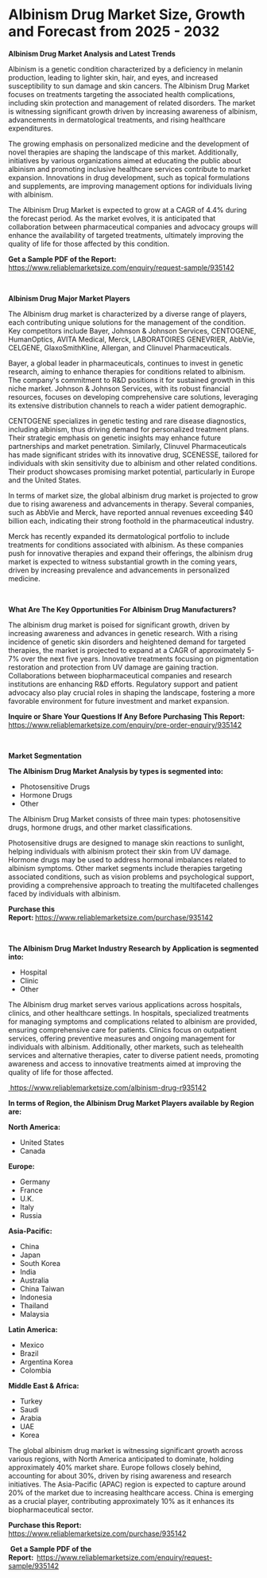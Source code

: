 <p><h1>Albinism Drug Market Size, Growth and Forecast from 2025 - 2032</h1></p><p><strong>Albinism Drug Market Analysis and Latest Trends</strong></p>
<p><p>Albinism is a genetic condition characterized by a deficiency in melanin production, leading to lighter skin, hair, and eyes, and increased susceptibility to sun damage and skin cancers. The Albinism Drug Market focuses on treatments targeting the associated health complications, including skin protection and management of related disorders. The market is witnessing significant growth driven by increasing awareness of albinism, advancements in dermatological treatments, and rising healthcare expenditures.</p><p>The growing emphasis on personalized medicine and the development of novel therapies are shaping the landscape of this market. Additionally, initiatives by various organizations aimed at educating the public about albinism and promoting inclusive healthcare services contribute to market expansion. Innovations in drug development, such as topical formulations and supplements, are improving management options for individuals living with albinism. </p><p>The Albinism Drug Market is expected to grow at a CAGR of 4.4% during the forecast period. As the market evolves, it is anticipated that collaboration between pharmaceutical companies and advocacy groups will enhance the availability of targeted treatments, ultimately improving the quality of life for those affected by this condition.</p></p>
<p><strong>Get a Sample PDF of the Report:&nbsp;</strong> <a href="https://www.reliablemarketsize.com/enquiry/request-sample/935142?utm_campaign=2475&utm_medium=2&utm_source=Github&utm_content=ia&utm_term=18042025&utm_id=albinism-drug">https://www.reliablemarketsize.com/enquiry/request-sample/935142</a></p>
<p>&nbsp;</p>
<p><strong>Albinism Drug Major Market Players</strong></p>
<p><p>The Albinism drug market is characterized by a diverse range of players, each contributing unique solutions for the management of the condition. Key competitors include Bayer, Johnson & Johnson Services, CENTOGENE, HumanOptics, AVITA Medical, Merck, LABORATOIRES GENEVRIER, AbbVie, CELGENE, GlaxoSmithKline, Allergan, and Clinuvel Pharmaceuticals.</p><p>Bayer, a global leader in pharmaceuticals, continues to invest in genetic research, aiming to enhance therapies for conditions related to albinism. The company's commitment to R&D positions it for sustained growth in this niche market. Johnson & Johnson Services, with its robust financial resources, focuses on developing comprehensive care solutions, leveraging its extensive distribution channels to reach a wider patient demographic. </p><p>CENTOGENE specializes in genetic testing and rare disease diagnostics, including albinism, thus driving demand for personalized treatment plans. Their strategic emphasis on genetic insights may enhance future partnerships and market penetration. Similarly, Clinuvel Pharmaceuticals has made significant strides with its innovative drug, SCENESSE, tailored for individuals with skin sensitivity due to albinism and other related conditions. Their product showcases promising market potential, particularly in Europe and the United States.</p><p>In terms of market size, the global albinism drug market is projected to grow due to rising awareness and advancements in therapy. Several companies, such as AbbVie and Merck, have reported annual revenues exceeding $40 billion each, indicating their strong foothold in the pharmaceutical industry.</p><p>Merck has recently expanded its dermatological portfolio to include treatments for conditions associated with albinism. As these companies push for innovative therapies and expand their offerings, the albinism drug market is expected to witness substantial growth in the coming years, driven by increasing prevalence and advancements in personalized medicine.</p></p>
<p>&nbsp;</p>
<p><strong>What Are The Key Opportunities For Albinism Drug Manufacturers?</strong></p>
<p><p>The albinism drug market is poised for significant growth, driven by increasing awareness and advances in genetic research. With a rising incidence of genetic skin disorders and heightened demand for targeted therapies, the market is projected to expand at a CAGR of approximately 5-7% over the next five years. Innovative treatments focusing on pigmentation restoration and protection from UV damage are gaining traction. Collaborations between biopharmaceutical companies and research institutions are enhancing R&D efforts. Regulatory support and patient advocacy also play crucial roles in shaping the landscape, fostering a more favorable environment for future investment and market expansion.</p></p>
<p><strong>Inquire or Share Your Questions If Any Before Purchasing This Report:</strong> <a href="https://www.reliablemarketsize.com/enquiry/pre-order-enquiry/935142?utm_campaign=2475&utm_medium=2&utm_source=Github&utm_content=ia&utm_term=18042025&utm_id=albinism-drug">https://www.reliablemarketsize.com/enquiry/pre-order-enquiry/935142</a></p>
<p>&nbsp;</p>
<p><strong>Market Segmentation</strong></p>
<p><strong>The Albinism Drug Market Analysis by types is segmented into:</strong></p>
<p><ul><li>Photosensitive Drugs</li><li>Hormone Drugs</li><li>Other</li></ul></p>
<p><p>The Albinism Drug Market consists of three main types: photosensitive drugs, hormone drugs, and other market classifications. </p><p>Photosensitive drugs are designed to manage skin reactions to sunlight, helping individuals with albinism protect their skin from UV damage. Hormone drugs may be used to address hormonal imbalances related to albinism symptoms. Other market segments include therapies targeting associated conditions, such as vision problems and psychological support, providing a comprehensive approach to treating the multifaceted challenges faced by individuals with albinism.</p></p>
<p><strong>Purchase this Report:&nbsp;</strong><a href="https://www.reliablemarketsize.com/purchase/935142?utm_campaign=2475&utm_medium=2&utm_source=Github&utm_content=ia&utm_term=18042025&utm_id=albinism-drug">https://www.reliablemarketsize.com/purchase/935142</a></p>
<p>&nbsp;</p>
<p><strong>The Albinism Drug Market Industry Research by Application is segmented into:</strong></p>
<p><ul><li>Hospital</li><li>Clinic</li><li>Other</li></ul></p>
<p><p>The Albinism drug market serves various applications across hospitals, clinics, and other healthcare settings. In hospitals, specialized treatments for managing symptoms and complications related to albinism are provided, ensuring comprehensive care for patients. Clinics focus on outpatient services, offering preventive measures and ongoing management for individuals with albinism. Additionally, other markets, such as telehealth services and alternative therapies, cater to diverse patient needs, promoting awareness and access to innovative treatments aimed at improving the quality of life for those affected.</p></p>
<p><a href="https://www.reliablemarketsize.com/albinism-drug-r935142?utm_campaign=2475&utm_medium=2&utm_source=Github&utm_content=ia&utm_term=18042025&utm_id=albinism-drug">&nbsp;https://www.reliablemarketsize.com/albinism-drug-r935142</a></p>
<p><strong>In terms of Region, the Albinism Drug Market Players available by Region are:</strong></p>
<p>
    <p> <strong> North America: </strong>
        <ul>
            <li>United States</li>
            <li>Canada</li>
        </ul>
        </p> 
    <p> <strong> Europe: </strong>
        <ul>
            <li>Germany</li>
            <li>France</li>
            <li>U.K.</li>
            <li>Italy</li>
            <li>Russia</li>
        </ul>
        </p> 
    <p> <strong> Asia-Pacific: </strong>
        <ul>
            <li>China</li>
            <li>Japan</li>
            <li>South Korea</li>
            <li>India</li>
            <li>Australia</li>
            <li>China Taiwan</li>
            <li>Indonesia</li>
            <li>Thailand</li>
            <li>Malaysia</li>
        </ul>
        </p> 
    <p> <strong> Latin America: </strong>
        <ul>
            <li>Mexico</li>
            <li>Brazil</li>
            <li>Argentina Korea</li>
            <li>Colombia</li>
        </ul>
        </p> 
    <p> <strong> Middle East & Africa: </strong>
        <ul>
            <li>Turkey</li>
            <li>Saudi</li>
            <li>Arabia</li>
            <li>UAE</li>
            <li>Korea</li>
        </ul>
    </p>
    </p>
<p><p>The global albinism drug market is witnessing significant growth across various regions, with North America anticipated to dominate, holding approximately 40% market share. Europe follows closely behind, accounting for about 30%, driven by rising awareness and research initiatives. The Asia-Pacific (APAC) region is expected to capture around 20% of the market due to increasing healthcare access. China is emerging as a crucial player, contributing approximately 10% as it enhances its biopharmaceutical sector.</p></p>
<p><strong>Purchase this Report: </strong><a href="https://www.reliablemarketsize.com/purchase/935142?utm_campaign=2475&utm_medium=2&utm_source=Github&utm_content=ia&utm_term=18042025&utm_id=albinism-drug">https://www.reliablemarketsize.com/purchase/935142</a></p>
<p>&nbsp;<strong>Get a Sample PDF of the Report:&nbsp;&nbsp;</strong><a href="https://www.reliablemarketsize.com/enquiry/request-sample/935142?utm_campaign=2475&utm_medium=2&utm_source=Github&utm_content=ia&utm_term=18042025&utm_id=albinism-drug">https://www.reliablemarketsize.com/enquiry/request-sample/935142</a></p>
<p><strong></strong></p>
<p><p></p><p></p><p></p></p>
